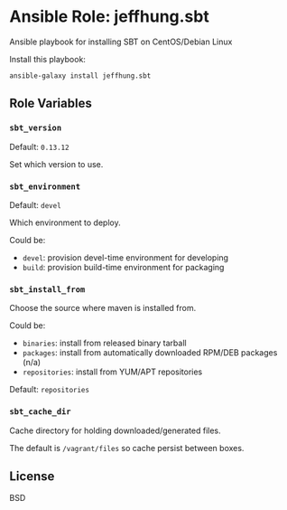 # Ansible Role: jeffhung.sbt

Ansible playbook for installing SBT on CentOS/Debian Linux

Install this playbook:

	ansible-galaxy install jeffhung.sbt


## Role Variables

### `sbt_version`

Default: `0.13.12`

Set which version to use.

### `sbt_environment`

Default: `devel`

Which environment to deploy.

Could be:

* `devel`: provision devel-time environment for developing
* `build`: provision build-time environment for packaging

### `sbt_install_from`

Choose the source where maven is installed from.

Could be:

* `binaries`: install from released binary tarball
* `packages`: install from automatically downloaded RPM/DEB packages (n/a)
* `repositories`: install from YUM/APT repositories

Default: `repositories`

### `sbt_cache_dir`

Cache directory for holding downloaded/generated files.

The default is `/vagrant/files` so cache persist between boxes.


## License

BSD

